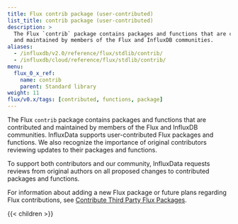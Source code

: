 ```yaml
---
title: Flux contrib package (user-contributed)
list_title: contrib package (user-contributed)
description: >
  The Flux `contrib` package contains packages and functions that are contributed
  and maintained by members of the Flux and InfluxDB communities.
aliases:
  - /influxdb/v2.0/reference/flux/stdlib/contrib/
  - /influxdb/cloud/reference/flux/stdlib/contrib/
menu:
  flux_0_x_ref:
    name: contrib
    parent: Standard library
weight: 11
flux/v0.x/tags: [contributed, functions, package]
---
```


The Flux `contrib` package contains packages and functions that are contributed
and maintained by members of the Flux and InfluxDB communities.
InfluxData supports user-contributed Flux packages and functions.
We also recognize the importance of original contributors reviewing updates to
their packages and functions.

To support both contributors and our community, InfluxData requests reviews from
original authors on all proposed changes to contributed packages and functions.

For information about adding a new Flux package or future plans regarding Flux contributions,
see [Contribute Third Party Flux Packages](https://github.com/influxdata/flux/blob/master/stdlib/contrib/README.md).

{{< children >}}
